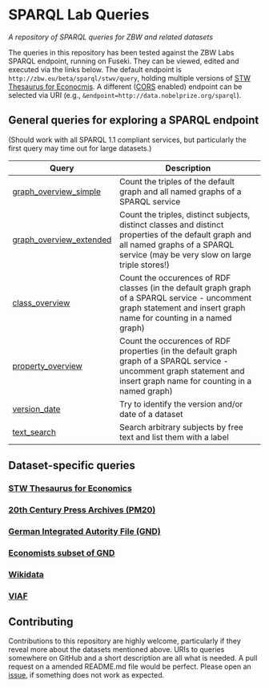 SPARQL Lab Queries
==============
*A repository of SPARQL queries for ZBW and related datasets*

The queries in this repository has been tested against the ZBW Labs SPARQL endpoint, running on Fuseki. They can be viewed, edited and executed via the links below. The default endpoint is `http://zbw.eu/beta/sparql/stwv/query`, holding multiple versions of <a href="http://zbw.eu/stw">STW Thesaurus for Econocmis</a>. A different ([CORS](https://en.wikipedia.org/wiki/Cross-origin_resource_sharing) enabled) endpoint can be selected via URI (e.g., `&endpoint=http://data.nobelprize.org/sparql`).


General queries for exploring a SPARQL endpoint
-----------------------------------------------

(Should work with all SPARQL 1.1 compliant services, but particularly the first query may time out for large datasets.)

Query | Description
------|------------
[graph_overview_simple](http://zbw.eu/beta/sparql-lab/?queryRef=https://api.github.com/repos/zbw/sparql-queries/contents/graph_overview_simple.rq) | Count the triples of the default graph and all named graphs of a SPARQL service
[graph_overview_extended](http://zbw.eu/beta/sparql-lab/?queryRef=https://api.github.com/repos/zbw/sparql-queries/contents/graph_overview_extended.rq) | Count the triples, distinct subjects, distinct classes and distinct properties of the default graph and all named graphs of a SPARQL service (may be very slow on large triple stores!)
[class_overview](http://zbw.eu/beta/sparql-lab/?queryRef=https://api.github.com/repos/zbw/sparql-queries/contents/class_overview.rq) | Count the occurences of RDF classes (in the default graph graph of a SPARQL service - uncomment graph statement and insert graph name for counting in a named graph)
[property_overview](http://zbw.eu/beta/sparql-lab/?queryRef=https://api.github.com/repos/zbw/sparql-queries/contents/property_overview.rq) | Count the occurences of RDF properties (in the default graph graph of a SPARQL service - uncomment graph statement and insert graph name for counting in a named graph)
[version_date](http://zbw.eu/beta/sparql-lab/?endpoint=http://zbw.eu/beta/sparql/stw/query&queryRef=https://api.github.com/repos/zbw/sparql-queries/contents/version_date.rq) | Try to identify the version and/or date of a dataset
[text_search](http://zbw.eu/beta/sparql-lab/?endpoint=http://zbw.eu/beta/sparql/stw/query&queryRef=https://api.github.com/repos/zbw/sparql-queries/contents/text_search.rq) | Search arbitrary subjects by free text and list them with a label


Dataset-specific queries
------------------------

### [STW Thesaurus for Economics](stw)

### [20th Century Press Archives (PM20)](pm20)

### [German Integrated Autority File (GND)](gnd)

### [Economists subset of GND](econ_pers)

### [Wikidata](wikidata)

### [VIAF](viaf)

Contributing
------------

Contributions to this repository are highly welcome, particularly if they reveal more about the datasets mentioned above. URIs to queries somewhere on GitHub and a short description are all what is needed. A pull request on a amended README.md file would be perfect. Please open an [issue](https://github.com/zbw/sparql-queries/issues), if something does not work as expected.

